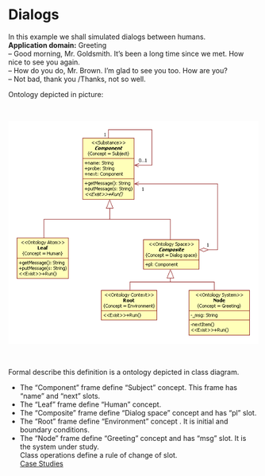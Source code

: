 <h1 id="dialogs">Dialogs</h1>  
In this example we shall simulated dialogs between humans.<br/>
<strong>Application domain:</strong> Greeting <br/>  
– Good morning, Mr. Goldsmith. It’s been a long time since we met. How nice to see you again.<br/>
– How do you do, Mr. Brown. I’m glad to see you too. How are you?<br/>
– Not bad, thank you /Thanks, not so well.<br/>

<p>Ontology depicted in picture:</p><br>
<p><img src="dialogs.png" alt="" /></p><br>
<p>Formal describe this definition is a ontology depicted in class diagram.<br /></p>
<ul>
  <li>The “Component” frame define “Subject” concept. This frame has “name” and “next” slots.<br /></li>
  <li>The “Leaf” frame  define “Human” concept.<br /></li>
  <li>The “Composite” frame define “Dialog space” concept and has “pl” slot.<br /></li>
  <li>The “Root” frame define “Environment” concept . It is initial and boundary conditions.<br /></li>
  <li>The “Node” frame define “Greeting” concept and has “msg” slot. It is the system under study.<br />
Class operations define a rule of change of slot.<br/>
<a href="https://vgurianov.github.io/uml-sp/case_studies">Case Studies</a>

